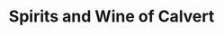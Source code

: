 ---
title: "Spirits and Wine of Calvert"
url: /prince-frederick/spirits-and-wine-of-calvert/
shop: alcohol
---